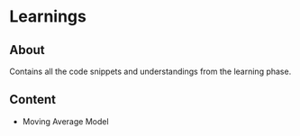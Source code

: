 # Learnings

## About
Contains all the code snippets and understandings from the learning phase.



## Content
* Moving Average Model



